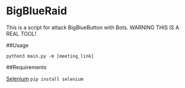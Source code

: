 # BigBlueRaid
This is a script for attack BigBlueButton with Bots. WARNING THIS IS A REAL TOOL!

##Usage

``python3 main.py -m [meeting_link]``

##Requirements

[Selenium](https://www.selenium.dev) `pip install selenium`

